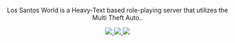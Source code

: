 <p align="center">  
Los Santos World is a Heavy-Text based role-playing server that utilizes the Multi Theft Auto..
</p>

<p align="center">
  <a href="https://discord.gg/lsw">
    <img src="https://img.shields.io/discord/1072622239935107093?label=Discord&color=5865F2" />
  </a>
  <a href="https://twitter.com/lsw">
    <img src="https://img.shields.io/badge/Twitter-00acee?logo=twitter&logoColor=white" />
  </a>
  <a href="https://www.youtube.com/channel/lsw">
    <img src="https://img.shields.io/badge/Youtube-f00?logo=youtube&logoColor=white" />
  </a>
</p>
